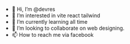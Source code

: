 - 👋 Hi, I’m @devres
- 👀 I’m interested in vite react tailwind
- 🌱 I’m currently learning all time
- 💞️ I’m looking to collaborate on web designing.
- 📫 How to reach me via facebook

<!---
closeresty/closeresty is a ✨ special ✨ repository because its `README.md` (this file) appears on your GitHub profile.
You can click the Preview link to take a look at your changes.
--->
